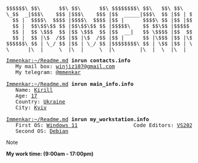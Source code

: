 <pre>

$$$$$$\ $$\      $$\ $$\      $$\ $$$$$$$$\ $$\   $$\ $$\   $$\  $$$$$$\  $$$$$$$\  
\_$$  _|$$$\    $$$ |$$$\    $$$ |$$  _____|$$$\  $$ |$$ | $$  |$$  __$$\ $$  __$$\ 
  $$ |  $$$$\  $$$$ |$$$$\  $$$$ |$$ |      $$$$\ $$ |$$ |$$  / $$ /  $$ |$$ |  $$ |
  $$ |  $$\$$\$$ $$ |$$\$$\$$ $$ |$$$$$\    $$ $$\$$ |$$$$$  /  $$$$$$$$ |$$$$$$$  |
  $$ |  $$ \$$$  $$ |$$ \$$$  $$ |$$  __|   $$ \$$$$ |$$  $$<   $$  __$$ |$$  __$$< 
  $$ |  $$ |\$  /$$ |$$ |\$  /$$ |$$ |      $$ |\$$$ |$$ |\$$\  $$ |  $$ |$$ |  $$ |
$$$$$$\ $$ | \_/ $$ |$$ | \_/ $$ |$$$$$$$$\ $$ | \$$ |$$ | \$$\ $$ |  $$ |$$ |  $$ |
\______|\__|     \__|\__|     \__|\________|\__|  \__|\__|  \__|\__|  \__|\__|  \__|
</pre>

<pre>
<a href="">Immenkar:~/Readme.md</a> <strong>inrun contacts.info</strong>
   My mail box: <a href="">winjiz107@gmail.com</a>
   My telegram: <a href="">@mmenkar</a>
 
<a href="">Immenkar:~/Readme.md</a> <strong>inrun main_info.info</strong>
   Name: <a href="">Kirill</a>
   Age: <a href="">17</a>
   Country: <a href="">Ukraine</a>
   City: <a href="">Kyiv</a>

<a href="">Immenkar:~/Readme.md</a> <strong>inrun my_workstation.info</strong>
   First OS: <a href="">Windows 11</a>                  Code Editors: <a href="">VS2022,PyCharm,DevC++,CLion</a>
   Second OS: <a href="">Debian</a>            
</pre>

> [!NOTE]
> <strong>My work time: (9:00am - 17:00pm)</strong>
